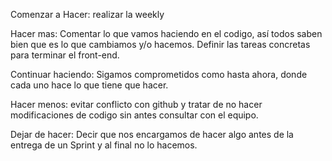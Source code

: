 Comenzar a Hacer:
realizar la weekly 

Hacer mas:
Comentar lo que vamos haciendo en el codigo, así todos saben bien que es lo que cambiamos y/o hacemos.
Definir las tareas concretas para terminar el front-end.

Continuar haciendo:
Sigamos comprometidos como hasta ahora, donde cada uno hace lo que tiene que hacer.

Hacer menos: 
evitar conflicto con github y tratar de no hacer modificaciones de codigo sin antes consultar con el equipo.

Dejar de hacer: 
Decir que nos encargamos de hacer algo antes de la entrega de un Sprint y al final no lo hacemos.